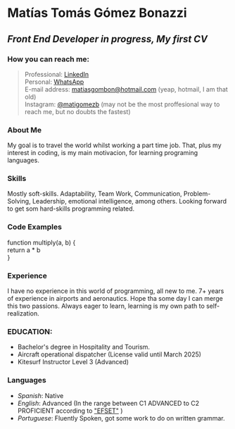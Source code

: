 # Matías Tomás Gómez Bonazzi  
## _Front End Developer in progress, My first CV_  
### How you can reach me:  
 
 >Professional: [LinkedIn](https://www.linkedin.com/in/mat%C3%ADasg%C3%B3mezbonazzi/)  
 >Personal: [WhatsApp](https://wa.me/+5492944611670?text=WhatsApp)  
 >E-mail address: matiasgombon@hotmail.com (yeap, hotmail, I am that old)  
 >Instagram: [@matigomezb](https://www.instagram.com/matigomezb/) (may not be the most proffesional way to reach me, but no doubts the fastest)  
 
### About Me 
My goal is to travel the world whilst working a part time job. That, plus my interest in  coding, is my main motivacion, for learning programing languages. 
### Skills
 Mostly soft-skills. Adaptability, Team Work, Communication, Problem-Solving, Leadership, emotional intelligence, among others. Looking forward to get som hard-skills programming related.
### Code Examples
 
 function multiply(a, b) {  
  return a * b  
}

### Experience
I have no experience in this world of programming, all new to me.
7+ years of experience in airports and aeronautics. Hope tha some day I can merge this two passions. Always eager to learn, learning is my own path to self-realization.

### EDUCATION: 
- Bachelor's degree in Hospitality and Tourism.
- Aircraft operational dispatcher (License valid until March 2025)
- Kitesurf Instructor Level 3 (Advanced)

### Languages
- *Spanish*: Native
- *English*: Advanced (In the range between C1 ADVANCED to C2 PROFICIENT according to  ["EFSET"](https://www.efset.org/) )
- *Portuguese*: Fluently Spoken, got some work to do on written grammar.
